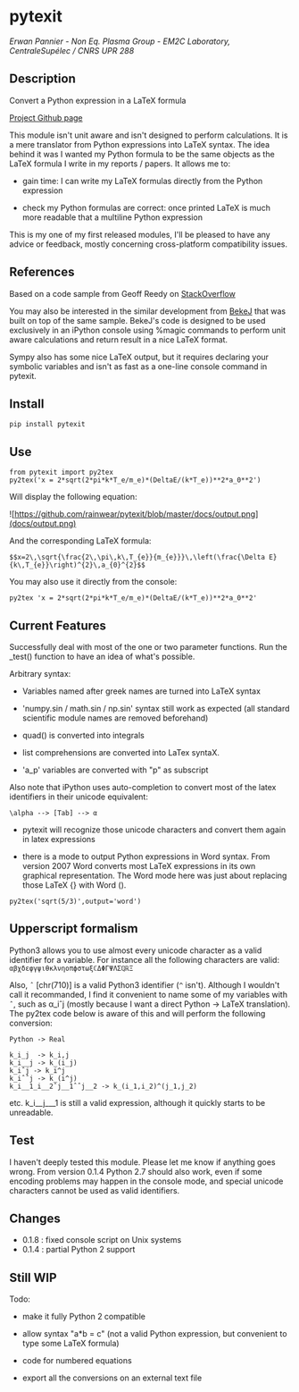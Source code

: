 # pytexit

*Erwan Pannier - Non Eq. Plasma Group - EM2C Laboratory, CentraleSupélec / CNRS UPR 288*

## Description

Convert a Python expression in a LaTeX formula

[Project Github page](https://github.com/rainwear/pytexit)

This module isn't unit aware and isn't designed to perform calculations. It is 
a mere translator from Python expressions into LaTeX syntax. The idea behind it
was I wanted my Python formula to be the same objects as the LaTeX formula I 
write in my reports / papers. It allows me to:

- gain time: 
    I can write my LaTeX formulas directly from the Python expression
    
- check my Python formulas are correct:
    once printed LaTeX is much more readable that a multiline Python expression

This is my one of my first released modules, I'll be pleased to have any advice or 
feedback, mostly concerning cross-platform compatibility issues.

## References

Based on a code sample from Geoff Reedy on [StackOverflow](http://stackoverflow.com/questions/3867028/converting-a-python-numeric-expression-to-latex
)

You may also be interested in the similar development from [BekeJ](
https://github.com/BekeJ/py2tex) that was built
on top of the same sample. 
BekeJ's code is designed to be used exclusively in an iPython console using 
%magic commands to perform unit aware calculations and return result in a nice
LaTeX format. 

Sympy also has some nice LaTeX output, but it requires declaring your symbolic
variables and isn't as fast as a one-line console command in pytexit.

## Install

```
pip install pytexit
```
    
## Use

```
from pytexit import py2tex
py2tex('x = 2*sqrt(2*pi*k*T_e/m_e)*(DeltaE/(k*T_e))**2*a_0**2')
```

Will display the following equation:

![https://github.com/rainwear/pytexit/blob/master/docs/output.png](docs/output.png)

And the corresponding LaTeX formula:
```
$$x=2\,\sqrt{\frac{2\,\pi\,k\,T_{e}}{m_{e}}}\,\left(\frac{\Delta E}{k\,T_{e}}\right)^{2}\,a_{0}^{2}$$
```

You may also use it directly from the console:

```
py2tex 'x = 2*sqrt(2*pi*k*T_e/m_e)*(DeltaE/(k*T_e))**2*a_0**2'
```

## Current Features

Successfully deal with most of the one or two parameter functions. Run the 
_test() function to have an idea of what's possible. 

Arbitrary syntax:

- Variables named after greek names are turned into LaTeX syntax

- 'numpy.sin / math.sin / np.sin' syntax still work as expected (all standard 
scientific module names are removed beforehand)

- quad() is converted into integrals

- list comprehensions are converted into LaTex syntaX. 

- 'a_p' variables are converted with "p" as subscript

Also note that iPython uses auto-completion to convert most of the latex 
identifiers in their unicode equivalent:

```
\alpha --> [Tab] --> α
```
    
- pytexit will recognize those unicode characters and convert them again in 
latex expressions

- there is a mode to output Python expressions in Word syntax. From version 2007
Word converts most LaTeX expressions in its own graphical representation. The 
Word mode here was just about replacing those LaTeX {} with Word ().

```    
py2tex('sqrt(5/3)',output='word')
```

## Upperscript formalism

Python3 allows you to use almost every unicode character as a valid identifier
for a variable. For instance all the following characters are valid: 
`αβχδεφγψιθκλνηοπϕστωξℂΔΦΓΨΛΣℚℝΞ`

Also, `ˆ` [chr(710)] is a valid Python3 identifier (`^` isn't). Although I 
wouldn't call it recommanded, I find it convenient to name some of my variables 
with `ˆ`, such as α_iˆj (mostly because I want a direct Python -> LaTeX 
translation). The py2tex code below is aware of this and will perform the 
following conversion:

```
Python -> Real

k_i_j  -> k_i,j
k_i__j -> k_(i_j) 
k_iˆj -> k_i^j
k_iˆˆj -> k_(i^j)
k_i__1_i__2ˆj__1ˆˆj__2 -> k_(i_1,i_2)^(j_1,j_2)
```
    
etc. k_i__j___1 is still a valid expression, although it quickly starts to be 
unreadable.


## Test

I haven't deeply tested this module. Please let me know if anything goes wrong.
From version 0.1.4 Python 2.7 should also work, even if some encoding problems
may happen in the console mode, and special unicode characters cannot be used
as valid identifiers. 


## Changes

- 0.1.8 : fixed console script on Unix systems
- 0.1.4 : partial Python 2 support


## Still WIP

Todo:

- make it fully Python 2 compatible

- allow syntax "a*b = c" (not a valid Python expression, but convenient to type
    some LaTeX formula)
    
- code for numbered equations

- export all the conversions on an external text file 
    